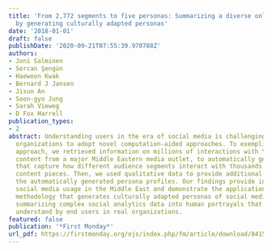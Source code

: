 ```yaml
---
title: 'From 2,772 segments to five personas: Summarizing a diverse online audience
  by generating culturally adapted personas'
date: '2018-01-01'
draft: false
publishDate: '2020-09-21T07:55:39.970788Z'
authors:
- Joni Salminen
- Sercan Şengün
- Haewoon Kwak
- Bernard J Jansen
- Jisun An
- Soon-gyo Jung
- Sarah Vieweg
- D Fox Harrell
publication_types:
- 2
abstract: Understanding users in the era of social media is challenging, requiring
  organizations to adopt novel computation-aided approaches. To exemplify such an
  approach, we retrieved information on millions of interactions with YouTube video
  content from a major Middle Eastern media outlet, to automatically generate personas
  that capture how different audience segments interact with thousands of individual
  content pieces. Then, we used qualitative data to provide additional insights into
  the automatically generated persona profiles. Our findings provide insights into
  social media usage in the Middle East and demonstrate the application of a novel
  methodology that generates culturally adapted personas of social media audiences,
  summarizing complex social analytics data into human portrayals that are easy to
  understand by end users in real organizations.
featured: false
publication: '*First Monday*'
url_pdf: https://firstmonday.org/ojs/index.php/fm/article/download/8415/7416#author
---
```


